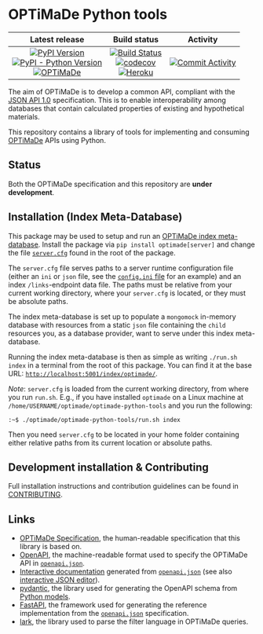 # OPTiMaDe Python tools

| Latest release | Build status | Activity |
|:--------------:|:------------:|:--------:|
| [![PyPI Version](https://img.shields.io/pypi/v/optimade?logo=pypi)](https://pypi.org/project/optimade/)<br>[![PyPI - Python Version](https://img.shields.io/pypi/pyversions/optimade?logo=python)](https://pypi.org/project/optimade/)<br>[![OPTiMaDe](https://img.shields.io/endpoint?url=https://raw.githubusercontent.com/Materials-Consortia/optimade-python-tools/master/.ci/optimade-version.json&logo=json)](https://github.com/Materials-Consortia/OPTiMaDe/) | [![Build Status](https://img.shields.io/github/workflow/status/Materials-Consortia/optimade-python-tools/Testing,%20linting,%20and%20OpenAPI%20validation?logo=github)](https://github.com/Materials-Consortia/optimade-python-tools/actions?query=branch%3Amaster+)<br>[![codecov](https://codecov.io/gh/Materials-Consortia/optimade-python-tools/branch/master/graph/badge.svg)](https://codecov.io/gh/Materials-Consortia/optimade-python-tools)<br>[![Heroku](https://heroku-badge.herokuapp.com/?app=optimade&root=optimade/info)](https://optimade.herokuapp.com/optimade/info) | [![Commit Activity](https://img.shields.io/github/commit-activity/m/Materials-Consortia/optimade-python-tools?logo=github)](https://github.com/Materials-Consortia/optimade-python-tools/pulse) |

The aim of OPTiMaDe is to develop a common API, compliant with the [JSON API 1.0](http://jsonapi.org/format/1.0/) specification.
This is to enable interoperability among databases that contain calculated properties of existing and hypothetical materials.

This repository contains a library of tools for implementing and consuming [OPTiMaDe](http://www.optimade.org) APIs using Python.

## Status

Both the OPTiMaDe specification and this repository are **under development**.

## Installation (Index Meta-Database)

This package may be used to setup and run an [OPTiMaDe index meta-database](https://github.com/Materials-Consortia/OPTiMaDe/blob/develop/optimade.rst#index-meta-database).
Install the package via `pip install optimade[server]` and change the file [`server.cfg`](server.cfg) found in the root of the package.

The `server.cfg` file serves paths to a server runtime configuration file (either an `ini` or `json` file, see the [`config.ini` file](optimade/server/config.ini) for an example) and an index `/links`-endpoint data file.
The paths must be relative from your current working directory, where your `server.cfg` is located, or they must be absolute paths.

The index meta-database is set up to populate a `mongomock` in-memory database with resources from a static `json` file containing the `child` resources you, as a database provider, want to serve under this index meta-database.

Running the index meta-database is then as simple as writing `./run.sh index` in a terminal from the root of this package.
You can find it at the base URL: [`http://localhost:5001/index/optimade/`](http://localhost:5001/index/optimade/).

_Note_: `server.cfg` is loaded from the current working directory, from where you run `run.sh`.
E.g., if you have installed `optimade` on a Linux machine at `/home/USERNAME/optimade/optimade-python-tools` and you run the following:

```shell
:~$ ./optimade/optimade-python-tools/run.sh index
```

Then you need `server.cfg` to be located in your home folder containing either relative paths from its current location or absolute paths.

## Development installation & Contributing

Full installation instructions and contribution guidelines can be found in [CONTRIBUTING](CONTRIBUTING.md).

## Links

* [OPTiMaDe Specification](https://github.com/Materials-Consortia/OPTiMaDe/blob/develop/optimade.rst), the human-readable specification that this library is based on.
* [OpenAPI](https://github.com/OAI/OpenAPI-Specification), the machine-readable format used to specify the OPTiMaDe API in [`openapi.json`](openapi.json).
* [Interactive documentation](https://petstore.swagger.io/?url=https://raw.githubusercontent.com/Materials-Consortia/optimade-python-tools/master/openapi.json) generated from [`openapi.json`](openapi.json) (see also [interactive JSON editor](https://editor.swagger.io/?url=https://raw.githubusercontent.com/Materials-Consortia/optimade-python-tools/master/openapi.json)).
* [pydantic](https://pydantic-docs.helpmanual.io/), the library used for generating the OpenAPI schema from [Python models](optimade/models).
* [FastAPI](https://fastapi.tiangolo.com/), the framework used for generating the reference implementation from the [`openapi.json`](openapi.json) specification.
* [lark](https://github.com/lark-parser/lark), the library used to parse the filter language in OPTiMaDe queries.
